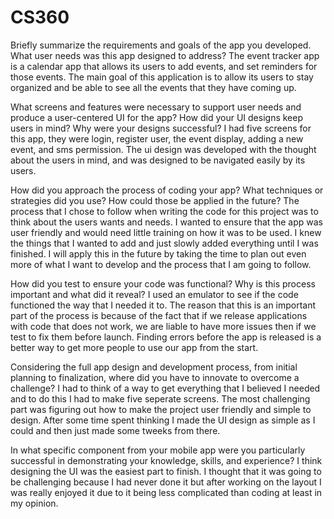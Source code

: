 # CS360
Briefly summarize the requirements and goals of the app you developed. What user needs was this app designed to address?
The event tracker app is a calendar app that allows its users to add events, and set reminders for those events. The main goal of this application is to allow its users to stay organized and be able to see all the events that they have coming up. 

What screens and features were necessary to support user needs and produce a user-centered UI for the app? How did your UI designs keep users in mind? Why were your designs successful?
I had five screens for this app, they were login, register user, the event display, adding a new event, and sms permission. The ui design was developed with the thought about the users in mind, and was designed to be navigated easily by its users.

How did you approach the process of coding your app? What techniques or strategies did you use? How could those be applied in the future?
The process that I chose to follow when writing the code for this project was to think about the users wants and needs. I wanted to ensure that the app was user friendly and would need little training on how it was to be used. I knew the things that I wanted to add and just slowly added everything until I was finished. I will apply this in the future by taking the time to plan out even more of what I want to develop and the process that I am going to follow. 

How did you test to ensure your code was functional? Why is this process important and what did it reveal?
I used an emulator to see if the code functioned the way that I needed it to. The reason that this is an important part of the process is because of the fact that if we release applications with code that does not work, we are liable to have more issues then if we test to fix them before launch. Finding errors before the app is released is a better way to get more people to use our app from the start. 

Considering the full app design and development process, from initial planning to finalization, where did you have to innovate to overcome a challenge?
I had to think of a way to get everything that I believed I needed and to do this I had to make five seperate screens. The most challenging part was figuring out how to make the project user friendly and simple to design. After some time spent thinking I made the UI design as simple as I could and then just made some tweeks from there.

In what specific component from your mobile app were you particularly successful in demonstrating your knowledge, skills, and experience?
I think designing the UI was the easiest part to finish. I thought that it was going to be challenging because I had never done it but after working on the layout I was really enjoyed it due to it being less complicated than coding at least in my opinion.
